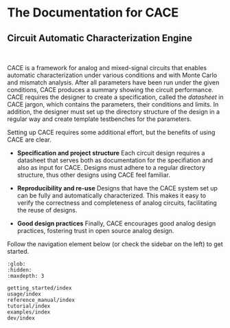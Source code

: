 # The Documentation for CACE

## Circuit Automatic Characterization Engine

<br>

CACE is a framework for analog and mixed-signal circuits that enables automatic characterization under various conditions and with Monte Carlo and mismatch analysis. After all parameters have been run under the given conditions, CACE produces a summary showing the circuit performance. CACE requires the designer to create a specification, called the _datasheet_ in CACE jargon, which contains the parameters, their conditions and limits. In addition, the designer must set up the directory structure of the design in a regular way and create template testbenches for the parameters. 

Setting up CACE requires some additional effort, but the benefits of using CACE are clear.

- **Specification and project structure** Each circuit design requires a datasheet that serves both as documentation for the specifiation and also as input for CACE. Designs must adhere to a regular directory structure, thus other designs using CACE feel familiar.

- **Reproducibility and re-use** Designs that have the CACE system set up can be fully and automatically characterized. This makes it easy to verify the correctness and completeness of analog circuits, facilitating the reuse of designs.

- **Good design practices** Finally, CACE encourages good analog design practices, fostering trust in open source analog design.

Follow the navigation element below (or check the sidebar on the left) to get started.

```{toctree}
:glob:
:hidden:
:maxdepth: 3

getting_started/index
usage/index
reference_manual/index
tutorial/index
examples/index
dev/index
```
